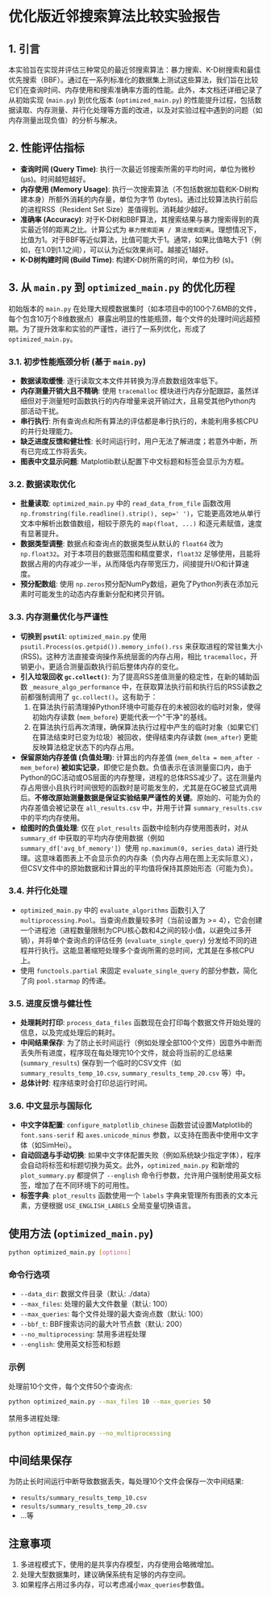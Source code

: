# 优化版近邻搜索算法比较实验报告

## 1. 引言

本实验旨在实现并评估三种常见的最近邻搜索算法：暴力搜索、K-D树搜索和最佳优先搜索（BBF）。通过在一系列标准化的数据集上测试这些算法，我们旨在比较它们在查询时间、内存使用和搜索准确率方面的性能。此外，本文档还详细记录了从初始实现 (`main.py`) 到优化版本 (`optimized_main.py`) 的性能提升过程，包括数据读取、内存测量、并行化处理等方面的改进，以及对实验过程中遇到的问题（如内存测量出现负值）的分析与解决。


## 2. 性能评估指标

*   **查询时间 (Query Time)**: 执行一次最近邻搜索所需的平均时间，单位为微秒 (µs)。时间越短越好。
*   **内存使用 (Memory Usage)**: 执行一次搜索算法（不包括数据加载和K-D树构建本身）所额外消耗的内存量，单位为字节 (bytes)。通过比较算法执行前后的进程RSS（Resident Set Size）差值得到。消耗越少越好。
*   **准确率 (Accuracy)**: 对于K-D树和BBF算法，其搜索结果与暴力搜索得到的真实最近邻的距离之比。计算公式为 `暴力搜索距离 / 算法搜索距离`。理想情况下，比值为1。对于BBF等近似算法，比值可能大于1。通常，如果比值略大于1（例如，在1.0到1.1之间），可以认为近似效果尚可。越接近1越好。
*   **K-D树构建时间 (Build Time)**: 构建K-D树所需的时间，单位为秒 (s)。

## 3. 从 `main.py` 到 `optimized_main.py` 的优化历程

初始版本的 `main.py` 在处理大规模数据集时（如本项目中的100个7.6MB的文件，每个包含10万个8维数据点）暴露出明显的性能瓶颈，每个文件的处理时间远超预期。为了提升效率和实验的严谨性，进行了一系列优化，形成了 `optimized_main.py`。

### 3.1. 初步性能瓶颈分析 (基于 `main.py`)

*   **数据读取缓慢**: 逐行读取文本文件并转换为浮点数数组效率低下。
*   **内存测量开销大且不精确**: 使用 `tracemalloc` 模块进行内存分配跟踪，虽然详细但对于测量短时函数执行的内存增量来说开销过大，且易受其他Python内部活动干扰。
*   **串行执行**: 所有查询点和所有算法的评估都是串行执行的，未能利用多核CPU的并行处理能力。
*   **缺乏进度反馈和健壮性**: 长时间运行时，用户无法了解进度；若意外中断，所有已完成工作将丢失。
*   **图表中文显示问题**: Matplotlib默认配置下中文标题和标签会显示为方框。

### 3.2. 数据读取优化

*   **批量读取**: `optimized_main.py` 中的 `read_data_from_file` 函数改用 `np.fromstring(file.readline().strip(), sep=' ')`，它能更高效地从单行文本中解析出数值数组，相较于原先的 `map(float, ...)` 和逐元素赋值，速度有显著提升。
*   **数据类型调整**: 数据点和查询点的数据类型从默认的 `float64` 改为 `np.float32`。对于本项目的数据范围和精度要求，`float32` 足够使用，且能将数据占用的内存减少一半，从而降低内存带宽压力，间接提升I/O和计算速度。
*   **预分配数组**: 使用 `np.zeros`预分配NumPy数组，避免了Python列表在添加元素时可能发生的动态内存重新分配和拷贝开销。

### 3.3. 内存测量优化与严谨性

*   **切换到 `psutil`**: `optimized_main.py` 使用 `psutil.Process(os.getpid()).memory_info().rss` 来获取进程的常驻集大小(RSS)。这种方法直接查询操作系统层面的内存占用，相比 `tracemalloc`，开销更小，更适合测量函数执行前后整体内存的变化。
*   **引入垃圾回收 `gc.collect()`**: 为了提高RSS差值测量的稳定性，在新的辅助函数 `_measure_algo_performance` 中，在获取算法执行前和执行后的RSS读数之前都强制调用了 `gc.collect()`。这有助于：
    1.  在算法执行前清理掉Python环境中可能存在的未被回收的临时对象，使得初始内存读数 (`mem_before`) 更能代表一个"干净"的基线。
    2.  在算法执行后再次清理，确保算法执行过程中产生的临时对象（如果它们在算法结束时已变为垃圾）被回收，使得结束内存读数 (`mem_after`) 更能反映算法稳定状态下的内存占用。
*   **保留原始内存差值 (负值处理)**: 计算出的内存差值 (`mem_delta = mem_after - mem_before`) **被如实记录**，即使它是负数。负值表示在该测量窗口内，由于Python的GC活动或OS层面的内存整理，进程的总体RSS减少了。这在测量内存占用很小且执行时间很短的函数时是可能发生的，尤其是在GC被显式调用后。**不修改原始测量数据是保证实验结果严谨性的关键**。原始的、可能为负的内存差值会被记录在 `all_results.csv` 中，并用于计算 `summary_results.csv` 中的平均内存使用。
*   **绘图时的负值处理**: 仅在 `plot_results` 函数中绘制内存使用图表时，对从 `summary_df` 中获取的平均内存使用数据（例如 `summary_df['avg_bf_memory']`）使用 `np.maximum(0, series_data)` 进行处理。这意味着图表上不会显示负的内存条（负内存占用在图上无实际意义），但CSV文件中的原始数据和计算出的平均值将保持其原始形态（可能为负）。

### 3.4. 并行化处理

*   `optimized_main.py` 中的 `evaluate_algorithms` 函数引入了 `multiprocessing.Pool`。当查询点数量较多时（当前设置为 >= 4），它会创建一个进程池（进程数量限制为CPU核心数和4之间的较小值，以避免过多开销），并将单个查询点的评估任务 (`evaluate_single_query`) 分发给不同的进程并行执行。这能显著缩短处理多个查询所需的总时间，尤其是在多核CPU上。
*   使用 `functools.partial` 来固定 `evaluate_single_query` 的部分参数，简化了向 `pool.starmap` 的传递。

### 3.5. 进度反馈与健壮性

*   **处理耗时打印**: `process_data_files` 函数现在会打印每个数据文件开始处理的信息，以及完成处理后的耗时。
*   **中间结果保存**: 为了防止长时间运行（例如处理全部100个文件）因意外中断而丢失所有进度，程序现在每处理完10个文件，就会将当前的汇总结果 (`summary_results`) 保存到一个临时的CSV文件（如 `summary_results_temp_10.csv`, `summary_results_temp_20.csv` 等）中。
*   **总体计时**: 程序结束时会打印总运行时间。

### 3.6. 中文显示与国际化

*   **中文字体配置**: `configure_matplotlib_chinese` 函数尝试设置Matplotlib的 `font.sans-serif` 和 `axes.unicode_minus` 参数，以支持在图表中使用中文字体（如SimHei）。
*   **自动回退与手动切换**: 如果中文字体配置失败（例如系统缺少指定字体），程序会自动将标签和标题切换为英文。此外，`optimized_main.py` 和新增的 `plot_summary.py` 都提供了 `--english` 命令行参数，允许用户强制使用英文标签，增加了在不同环境下的可用性。
*   **标签字典**: `plot_results` 函数使用一个 `labels` 字典来管理所有图表的文本元素，方便根据 `USE_ENGLISH_LABELS` 全局变量切换语言。


## 使用方法 (`optimized_main.py`)

```bash
python optimized_main.py [options]
```

### 命令行选项

- `--data_dir`: 数据文件目录（默认: ./data）
- `--max_files`: 处理的最大文件数量（默认: 100）
- `--max_queries`: 每个文件处理的最大查询点数（默认: 100）
- `--bbf_t`: BBF搜索访问的最大叶节点数（默认: 200）
- `--no_multiprocessing`: 禁用多进程处理
- `--english`: 使用英文标签和标题

### 示例

处理前10个文件，每个文件50个查询点:
```bash
python optimized_main.py --max_files 10 --max_queries 50
```

禁用多进程处理:
```bash
python optimized_main.py --no_multiprocessing
```

## 中间结果保存

为防止长时间运行中断导致数据丢失，每处理10个文件会保存一次中间结果:
- `results/summary_results_temp_10.csv`
- `results/summary_results_temp_20.csv`
- ...等

## 注意事项

1. 多进程模式下，使用的是共享内存模型，内存使用会略微增加。
2. 处理大型数据集时，建议确保系统有足够的内存空间。
3. 如果程序占用过多内存，可以考虑减小`max_queries`参数值。 